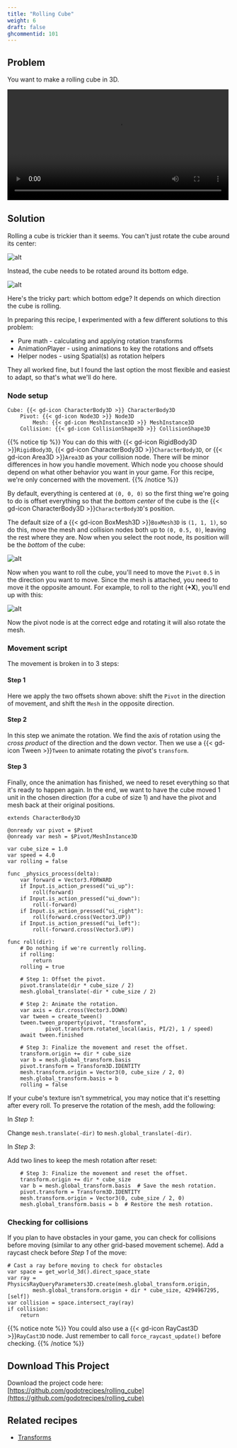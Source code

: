 ```yaml
---
title: "Rolling Cube"
weight: 6
draft: false
ghcommentid: 101
---
```


## Problem

You want to make a rolling cube in 3D.

<video width="500" controls src="/godot_recipes/4.x/img/rolling_cube.webm"></video>

## Solution

Rolling a cube is trickier than it seems. You can't just rotate the cube around its center:

![alt](/godot_recipes/4.x/img/cube_001.gif)

Instead, the cube needs to be rotated around its bottom edge.

![alt](/godot_recipes/4.x/img/cube_002.gif)

Here's the tricky part: which bottom edge? It depends on which direction the cube is rolling.

In preparing this recipe, I experimented with a few different solutions to this problem:

* Pure math - calculating and applying rotation transforms
* AnimationPlayer - using animations to key the rotations and offsets
* Helper nodes - using Spatial(s) as rotation helpers

They all worked fine, but I found the last option the most flexible and easiest to adapt, so that's what we'll do here.

### Node setup

```
Cube: {{< gd-icon CharacterBody3D >}} CharacterBody3D
    Pivot: {{< gd-icon Node3D >}} Node3D
        Mesh: {{< gd-icon MeshInstance3D >}} MeshInstance3D
    Collision: {{< gd-icon CollisionShape3D >}} CollisionShape3D
```

{{% notice tip %}}
You can do this with {{< gd-icon RigidBody3D >}}`RigidBody3D`, {{< gd-icon CharacterBody3D >}}`CharacterBody3D`, or {{< gd-icon Area3D >}}`Area3D` as your collision node. There will be minor differences in how you handle movement. Which node you choose should depend on what other behavior you want in your game. For this recipe, we're only concerned with the movement.
{{% /notice %}}

By default, everything is centered at `(0, 0, 0)` so the first thing we're going to do is offset everything so that the *bottom center* of the cube is the {{< gd-icon CharacterBody3D >}}`CharacterBody3D`'s position.

The default size of a {{< gd-icon BoxMesh3D >}}`BoxMesh3D` is `(1, 1, 1)`, so do this, move the mesh and collision nodes both up to `(0, 0.5, 0)`, leaving the rest where they are. Now when you select the root node, its position will be the *bottom* of the cube:

![alt](/godot_recipes/4.x/img/cube_003.png)

Now when you want to roll the cube, you'll need to move the `Pivot` `0.5` in the direction you want to move. Since the mesh is attached, you need to move it the opposite amount. For example, to roll to the right (**+X**), you'll end up with this:

![alt](/godot_recipes/4.x/img/cube_004.gif)

Now the pivot node is at the correct edge and rotating it will also rotate the mesh.

### Movement script

The movement is broken in to 3 steps:

#### Step 1

Here we apply the two offsets shown above: shift the `Pivot` in the direction of movement, and shift the `Mesh` in the opposite direction.

#### Step 2

In this step we animate the rotation. We find the axis of rotation using the *cross product* of the direction and the down vector. Then we use a {{< gd-icon Tween >}}`Tween` to animate rotating the pivot's `transform`.

#### Step 3

Finally, once the animation has finished, we need to reset everything so that it's ready to happen again. In the end, we want to have the cube moved 1 unit in the chosen direction (for a cube of size 1) and have the pivot and mesh back at their original positions.

```gdscript
extends CharacterBody3D

@onready var pivot = $Pivot
@onready var mesh = $Pivot/MeshInstance3D

var cube_size = 1.0
var speed = 4.0
var rolling = false

func _physics_process(delta):
    var forward = Vector3.FORWARD
    if Input.is_action_pressed("ui_up"):
        roll(forward)
    if Input.is_action_pressed("ui_down"):
        roll(-forward)
    if Input.is_action_pressed("ui_right"):
        roll(forward.cross(Vector3.UP))
    if Input.is_action_pressed("ui_left"):
        roll(-forward.cross(Vector3.UP))

func roll(dir):
    # Do nothing if we're currently rolling.
    if rolling:
        return
    rolling = true

    # Step 1: Offset the pivot.
    pivot.translate(dir * cube_size / 2)
    mesh.global_translate(-dir * cube_size / 2)

    # Step 2: Animate the rotation.
    var axis = dir.cross(Vector3.DOWN)
    var tween = create_tween()
    tween.tween_property(pivot, "transform",
            pivot.transform.rotated_local(axis, PI/2), 1 / speed)
    await tween.finished

    # Step 3: Finalize the movement and reset the offset.
    transform.origin += dir * cube_size
    var b = mesh.global_transform.basis
    pivot.transform = Transform3D.IDENTITY
    mesh.transform.origin = Vector3(0, cube_size / 2, 0)
    mesh.global_transform.basis = b
    rolling = false
```

If your cube's texture isn't symmetrical, you may notice that it's resetting after every roll. To preserve the rotation of the mesh, add the following:

In *Step 1*:

Change `mesh.translate(-dir)` to `mesh.global_translate(-dir)`.

In *Step 3*:

Add two lines to keep the mesh rotation after reset:

```gdscript
    # Step 3: Finalize the movement and reset the offset.
	transform.origin += dir * cube_size
	var b = mesh.global_transform.basis  # Save the mesh rotation.
	pivot.transform = Transform3D.IDENTITY
	mesh.transform.origin = Vector3(0, cube_size / 2, 0)
	mesh.global_transform.basis = b  # Restore the mesh rotation.
```

### Checking for collisions

If you plan to have obstacles in your game, you can check for collisions before moving (similar to any other grid-based movement scheme). Add a raycast check before *Step 1* of the move:

```gdscript
# Cast a ray before moving to check for obstacles
var space = get_world_3d().direct_space_state
var ray = PhysicsRayQueryParameters3D.create(mesh.global_transform.origin,
        mesh.global_transform.origin + dir * cube_size, 4294967295, [self])
var collision = space.intersect_ray(ray)
if collision:
    return
```

{{% notice note %}}
You could also use a {{< gd-icon RayCast3D >}}`RayCast3D` node. Just remember to call `force_raycast_update()` before checking.
{{% /notice %}}

## <i class="fas fa-code-branch"></i> Download This Project

Download the project code here: [https://github.com/godotrecipes/rolling_cube](https://github.com/godotrecipes/rolling_cube)

## Related recipes

- [Transforms](/godot_recipes/4.x/math/transforms/)
